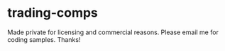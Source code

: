 # trading-comps

Made private for licensing and commercial reasons. Please email me for coding samples. Thanks!
